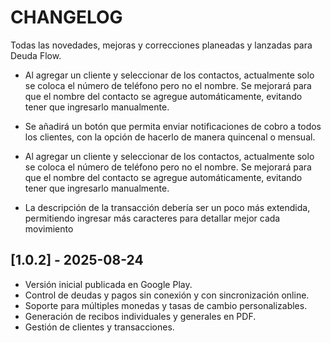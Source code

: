 # CHANGELOG

Todas las novedades, mejoras y correcciones planeadas y lanzadas para Deuda Flow.


- Al agregar un cliente y seleccionar de los contactos, actualmente solo se coloca el número de teléfono pero no el nombre. Se mejorará para que el nombre del contacto se agregue automáticamente, evitando tener que ingresarlo manualmente.

- Se añadirá un botón que permita enviar notificaciones de cobro a todos los clientes, con la opción de hacerlo de manera quincenal o mensual.
- Al agregar un cliente y seleccionar de los contactos, actualmente solo se coloca el número de teléfono pero no el nombre. Se mejorará para que el nombre del contacto se agregue automáticamente, evitando tener que ingresarlo manualmente.
- La descripción de la transacción debería ser un poco más extendida, permitiendo ingresar más caracteres para detallar mejor cada movimiento


## [1.0.2] - 2025-08-24
- Versión inicial publicada en Google Play.
- Control de deudas y pagos sin conexión y con sincronización online.
- Soporte para múltiples monedas y tasas de cambio personalizables.
- Generación de recibos individuales y generales en PDF.
- Gestión de clientes y transacciones.
